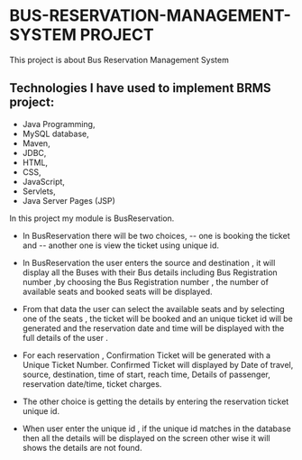 # BUS-RESERVATION-MANAGEMENT-SYSTEM PROJECT

This project is about Bus Reservation Management System 
## Technologies I have used to implement BRMS project:
  - Java Programming, 
  - MySQL database, 
  - Maven,
  - JDBC,
  - HTML,
  - CSS,
  - JavaScript,
  - Servlets,
  - Java Server Pages (JSP)
  
In this project my module is BusReservation.
- In BusReservation there will be two choices,
      -- one is booking the ticket and 
      -- another one is view the ticket using unique id. 

- In BusReservation the user enters the source and destination , it will display all the Buses with their Bus details including Bus Registration number ,by choosing the Bus Registration number , the number of available seats and booked seats will be displayed.

- From that data the user can select the available seats and by selecting one of the seats , the ticket will be booked and an unique ticket id will be generated and the reservation date and time will be displayed with the full details of the user .

- For each reservation , Confirmation Ticket will be generated with a Unique Ticket Number.
Confirmed Ticket will displayed by Date of travel, source, destination, time of start, reach time, Details of passenger, reservation date/time, ticket charges.

- The other choice is getting the details by entering the reservation ticket unique id.

- When user enter the unique id , if the unique id matches in the database then all the details will be displayed on the screen other wise it will shows the details are not found.
